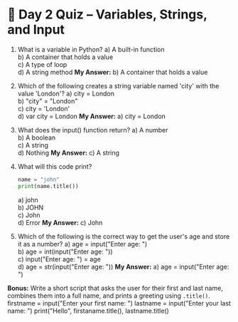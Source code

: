 
# 📘 Day 2 Quiz – Variables, Strings, and Input

1. What is a variable in Python?
   a) A built-in function  
   b) A container that holds a value  
   c) A type of loop  
   d) A string method
   **My Answer:** b) A container that holds a value

2. Which of the following creates a string variable named 'city' with the value 'London'?
   a) city = London  
   b) "city" = "London"  
   c) city = 'London'  
   d) var city = London
**My Answer:** a) city = London

3. What does the input() function return?
   a) A number  
   b) A boolean  
   c) A string  
   d) Nothing
**My Answer:** c) A string

4. What will this code print?

   ```python
   name = "john"
   print(name.title())
   ```

   a) john  
   b) JOHN  
   c) John  
   d) Error
**My Answer:** c) John

5. Which of the following is the correct way to get the user's age and store it as a number?
   a) age = input("Enter age: ")  
   b) age = int(input("Enter age: "))  
   c) input("Enter age: ") = age  
   d) age = str(input("Enter age: "))
**My Answer:** a) age = input("Enter age: ")

**Bonus:** Write a short script that asks the user for their first and last name, combines them into a full name, and prints a greeting using `.title()`.
firstname = input("Enter your first name: ")
lastname = input("Enter your last name: ")
print("Hello", firstaname.title(), lastname.title()